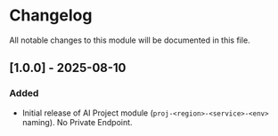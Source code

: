 # Changelog

All notable changes to this module will be documented in this file.

## [1.0.0] - 2025-08-10
### Added
- Initial release of AI Project module (`proj-<region>-<service>-<env>` naming). No Private Endpoint.


